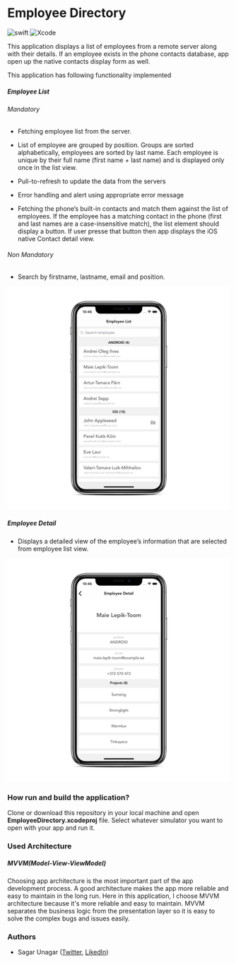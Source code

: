 
# Employee Directory

![swift](https://img.shields.io/badge/swift-5.0-orange.svg)  ![Xcode](https://img.shields.io/badge/xcode-10.0-green.svg)



This application displays a list of employees from a remote server along with their details. If an employee exists in the phone contacts database, app open up the native contacts display form as well.



This application has following functionality implemented

##### Employee List

###### Mandatory

* Fetching employee list from the server.

* List of employee are grouped by position. Groups are sorted alphabetically, employees are sorted by last name. Each employee is unique by their full name (first name + last name) and is displayed only once in the list view.

* Pull-to-refresh to update the data from the servers

* Error handling and alert using appropriate error message

* Fetching the phone’s built-in contacts and match them against the list of employees. If the employee has a matching contact in the phone (first and last names are a case-insensitive match), the list element should display a button. If user presse that button then app  displays the iOS native Contact detail view.

###### Non Mandatory

* Search by firstname, lastname, email and position.

![Employee List](Screenshots/EmployeeList.png)


##### Employee Detail

* Displays a detailed view of the employee’s information that are selected from employee list view.

![Employee Detail](Screenshots/EmployeeDetail.png)


### How run and build the application?



Clone or download this repository in your local machine and open ****EmployeeDirectory.xcodeproj**** file. Select whatever simulator you want to open with your app and run it.



### Used Architecture

##### MVVM(Model-View-ViewModel)

Choosing app architecture is the most important part of the app development process. A good architecture makes the app more reliable and easy to maintain in the long run. Here in this application, I choose MVVM architecture because it's more reliable and easy to maintain. MVVM separates the business logic from the presentation layer so it is easy to solve the complex bugs and issues easily.



### Authors

* Sagar Unagar ([Twitter](https://twitter.com/SagarUnagar_), [LikedIn](https://www.linkedin.com/in/sdunagar))
